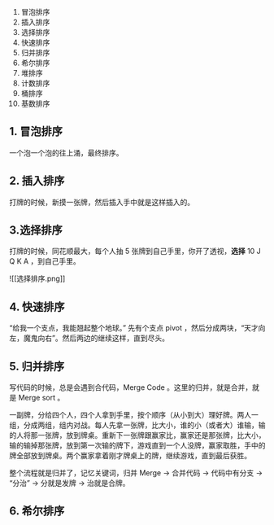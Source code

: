1. 冒泡排序
2. 插入排序
3. 选择排序
4. 快速排序
5. 归并排序
6. 希尔排序
7. 堆排序
8. 计数排序
9. 桶排序
10. 基数排序

## 1. 冒泡排序

一个泡一个泡的往上涌，最终排序。

## 2. 插入排序

打牌的时候，新摸一张牌，然后插入手中就是这样插入的。

## 3.选择排序

打牌的时候，同花顺最大，每个人抽 5 张牌到自己手里，你开了透视，**选择** 10 J Q K A ，到自己手里。

![[选择排序.png]]
## 4. 快速排序

“给我一个支点，我能翘起整个地球。”
先有个支点 pivot ，然后分成两块，“天才向左，魔鬼向右”。然后两边的继续这样，直到尽头。

## 5. 归并排序

写代码的时候，总是会遇到合代码，Merge Code 。这里的归并，就是合并，就是 Merge sort 。  

一副牌，分给四个人，四个人拿到手里，按个顺序（从小到大）理好牌。两人一组，分成两组，组内对战。每人先拿一张牌，比大小，谁的小（或者大）谁输，输的人将那一张牌，放到牌桌。重新下一张牌跟赢家比，赢家还是那张牌，比大小，输的输掉那张牌，放到第一次输的牌下，游戏直到一个人没牌，赢家取胜，手中的牌全部放到牌桌。两个赢家拿着刚才牌桌上的牌，继续游戏，直到最后获胜。

整个流程就是归并了，记忆关键词，归并 Merge -> 合并代码 -> 代码中有分支 -> “分治” -> 分就是发牌 -> 治就是合牌。

## 6. 希尔排序
